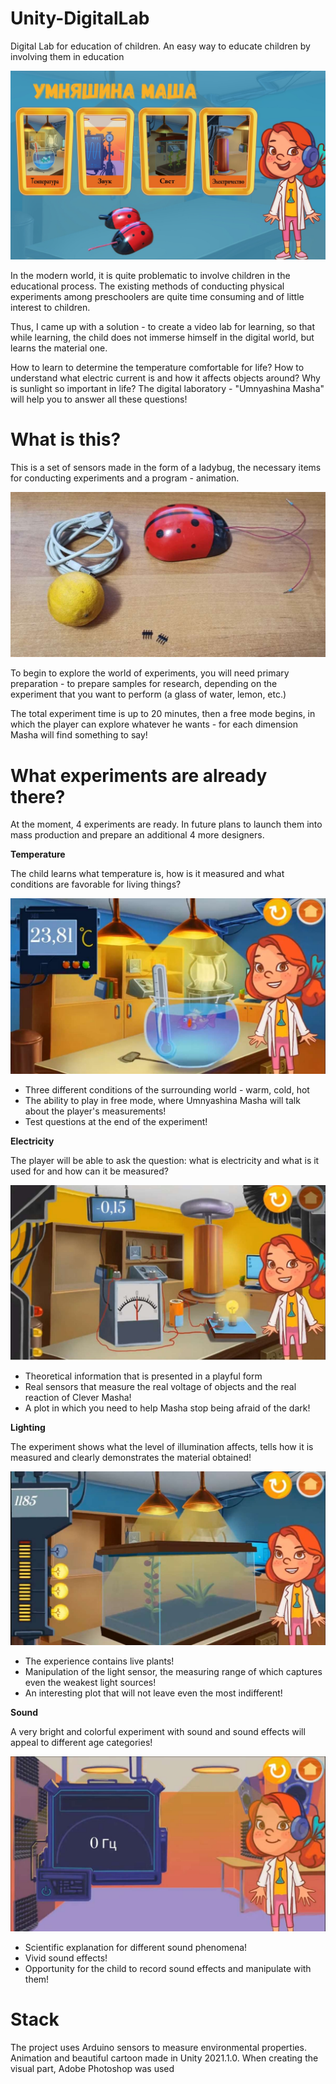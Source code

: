 # Unity-DigitalLab
Digital Lab for education of children. Аn easy way to educate children by involving them in education

![main_title](https://github.com/DontCallMeShurley/Unity-DigitalLab/blob/main/pictures/full_1608072605-photo.jpg)

In the modern world, it is quite problematic to involve children in the educational process. The existing methods of conducting physical experiments among preschoolers are quite time consuming and of little interest to children.

Thus, I came up with a solution - to create a video lab for learning, so that while learning, the child does not immerse himself in the digital world, but learns the material one.

How to learn to determine the temperature comfortable for life? How to understand what electric current is and how it affects objects around? Why is sunlight so important in life? The digital laboratory - "Umnyashina Masha" will help you to answer all these questions!

# What is this?

This is a set of sensors made in the form of a ladybug, the necessary items for conducting experiments and a program - animation.

![main rules](https://github.com/DontCallMeShurley/Unity-DigitalLab/blob/main/pictures/embed_asset.png)

To begin to explore the world of experiments, you will need primary preparation - to prepare samples for research, depending on the experiment that you want to perform (a glass of water, lemon, etc.)

The total experiment time is up to 20 minutes, then a free mode begins, in which the player can explore whatever he wants - for each dimension Masha will find something to say!

# What experiments are already there?

At the moment, 4 experiments are ready. In future plans to launch them into mass production and prepare an additional 4 more designers.

**Temperature**

The child learns what temperature is, how is it measured and what conditions are favorable for living things?

![Temperature](https://github.com/DontCallMeShurley/Unity-DigitalLab/blob/main/pictures/embed_asset%20(5).png)

<ul>
<li>Three different conditions of the surrounding world - warm, cold, hot</li>
<li>The ability to play in free mode, where Umnyashina Masha will talk about the player's measurements!</li>
<li>Test questions at the end of the experiment!</li>
</ul>

**Electricity**

The player will be able to ask the question: what is electricity and what is it used for and how can it be measured?

![Electricity](https://github.com/DontCallMeShurley/Unity-DigitalLab/blob/main/pictures/embed_asset%20(6).png)

<ul>
<li>Theoretical information that is presented in a playful form</li>
<li>Real sensors that measure the real voltage of objects and the real reaction of Clever Masha!</li>
<li>A plot in which you need to help Masha stop being afraid of the dark!</li>
</ul>

**Lighting**

The experiment shows what the level of illumination affects, tells how it is measured and clearly demonstrates the material obtained!

![Lighting](https://github.com/DontCallMeShurley/Unity-DigitalLab/blob/main/pictures/embed_asset%20(7).png)

<ul>
<li>The experience contains live plants!</li>
<li>Manipulation of the light sensor, the measuring range of which captures even the weakest light sources!</li>
<li>An interesting plot that will not leave even the most indifferent!</li>
</ul>

**Sound**

A very bright and colorful experiment with sound and sound effects will appeal to different age categories!

![Sound](https://github.com/DontCallMeShurley/Unity-DigitalLab/blob/main/pictures/embed_asset%20(8).png)

<ul>
<li>Scientific explanation for different sound phenomena!</li>
<li>Vivid sound effects!</li>
<li>Opportunity for the child to record sound effects and manipulate with them!</li>
</ul>

# Stack
The project uses Arduino sensors to measure environmental properties. Animation and beautiful cartoon made in Unity 2021.1.0. When creating the visual part, Adobe Photoshop was used












